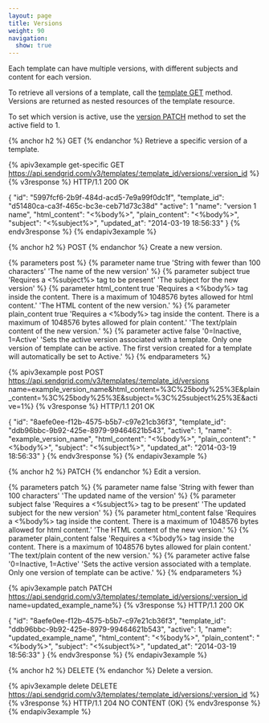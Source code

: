```yaml
---
layout: page
title: Versions
weight: 90
navigation:
  show: true
---
```


Each template can have multiple versions, with different subjects and 
content for each version.

To retrieve all versions of a template, call the [template
GET]({{root_url}}/API_Reference/Template_Engine_API/templates.html#-GET)
method. Versions are returned as nested resources of the template
resource.

To set which version is active, use the [version PATCH]({{root_url}}/API_Reference/Template_Engine_API/versions.html#-PATCH) method to set the
active field to 1.

{% anchor h2 %}
GET
{% endanchor %}
Retrieve a specific version of a template.

{% apiv3example get-specific GET https://api.sendgrid.com/v3/templates/:template_id/versions/:version_id %}
{% v3response %}
HTTP/1.1 200 OK

{
    "id": "5997fcf6-2b9f-484d-acd5-7e9a99f0dc1f",
    "template_id": "d51480ca-ca3f-465c-bc3e-ceb71d73c38d"
    "active": 1
    "name": "version 1 name",
    "html_content": "<%body%>",
    "plain_content": "<%body%>",
    "subject": "<%subject%>",
    "updated_at": "2014-03-19 18:56:33"
}
{% endv3response %}
{% endapiv3example %}

{% anchor h2 %}
POST
{% endanchor %}
Create a new version.

{% parameters post %}
  {% parameter name true 'String with fewer than 100 characters' 'The name of the new version' %}
  {% parameter subject true 'Requires a <%subject%> tag to be present' 'The subject for the new version' %}
  {% parameter html_content true 'Requires a <%body%> tag inside the content. There is a maximum of 1048576 bytes allowed for html content.' 'The HTML content of the new version.' %}
  {% parameter plain_content true 'Requires a <%body%> tag inside the content. There is a maximum of 1048576 bytes allowed for plain content.' 'The text/plain content of the new version.' %}
  {% parameter active false '0=Inactive, 1=Active' 'Sets the active version associated with a template. Only one version of template can be active. The first version created for a template will automatically be set to Active.' %}
{% endparameters %}

{% apiv3example post POST https://api.sendgrid.com/v3/templates/:template_id/versions name=example_version_name&html_content=%3C%25body%25%3E&plain_content=%3C%25body%25%3E&subject=%3C%25subject%25%3E&active=1%}
  {% v3response %}
HTTP/1.1 201 OK

{
    "id": "8aefe0ee-f12b-4575-b5b7-c97e21cb36f3",
    "template_id": "ddb96bbc-9b92-425e-8979-99464621b543",
    "active": 1,
    "name": "example_version_name",
    "html_content": "<%body%>",
    "plain_content": "<%body%>",
    "subject": "<%subject%>",
    "updated_at": "2014-03-19 18:56:33"
}
  {% endv3response %}
{% endapiv3example %}

{% anchor h2 %}
PATCH
{% endanchor %}
Edit a version.

{% parameters patch %}
  {% parameter name false 'String with fewer than 100 characters' 'The updated name of the version' %}
  {% parameter subject false 'Requires a <%subject%> tag to be present' 'The updated subject for the new version' %}
  {% parameter html_content false 'Requires a <%body%> tag inside the content. There is a maximum of 1048576 bytes allowed for html content.' 'The HTML content of the new version.' %}
  {% parameter plain_content false 'Requires a <%body%> tag inside the content. There is a maximum of 1048576 bytes allowed for plain content.' 'The text/plain content of the new version.' %}
  {% parameter active false '0=Inactive, 1=Active' 'Sets the active version associated with a template. Only one version of template can be active.' %}
{% endparameters %}

{% apiv3example patch PATCH https://api.sendgrid.com/v3/templates/:template_id/versions/:version_id name=updated_example_name%}
  {% v3response %}
HTTP/1.1 200 OK

{
    "id": "8aefe0ee-f12b-4575-b5b7-c97e21cb36f3",
    "template_id": "ddb96bbc-9b92-425e-8979-99464621b543",
    "active": 1,
    "name": "updated_example_name",
    "html_content": "<%body%>",
    "plain_content": "<%body%>",
    "subject": "<%subject%>",
    "updated_at": "2014-03-19 18:56:33"
}
{% endv3response %}
{% endapiv3example %}

{% anchor h2 %}
DELETE
{% endanchor %}
Delete a version.

{% apiv3example delete DELETE https://api.sendgrid.com/v3/templates/:template_id/versions/:version_id %}
  {% v3response %}
HTTP/1.1 204 NO CONTENT (OK)
{% endv3response %}
{% endapiv3example %}
